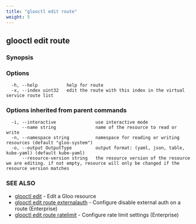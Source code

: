 ```yaml
---
title: "glooctl edit route"
weight: 5
---
```

## glooctl edit route



### Synopsis



### Options

```
  -h, --help           help for route
  -x, --index uint32   edit the route with this index in the virtual service route list
```

### Options inherited from parent commands

```
  -i, --interactive               use interactive mode
      --name string               name of the resource to read or write
  -n, --namespace string          namespace for reading or writing resources (default "gloo-system")
  -o, --output OutputType         output format: (yaml, json, table, kube-yaml) (default kube-yaml)
      --resource-version string   the resource version of the resource we are editing. if not empty, resource will only be changed if the resource version matches
```

### SEE ALSO

* [glooctl edit](../glooctl_edit)	 - Edit a Gloo resource
* [glooctl edit route externalauth](../glooctl_edit_route_externalauth)	 - Configure disable external auth on a route (Enterprise)
* [glooctl edit route ratelimit](../glooctl_edit_route_ratelimit)	 - Configure rate limit settings (Enterprise)

